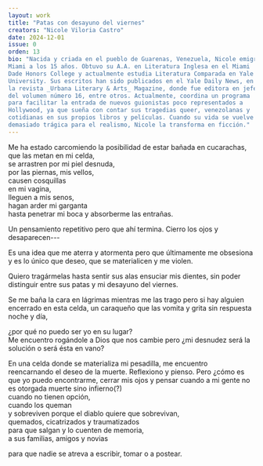 ```yaml
---
layout: work
title: "Patas con desayuno del viernes"
creators: "Nicole Viloria Castro"
date: 2024-12-01
issue: 0
orden: 13
bio: "Nacida y criada en el pueblo de Guarenas, Venezuela, Nicole emigró a
Miami a los 15 años. Obtuvo su A.A. en Literatura Inglesa en el Miami
Dade Honors College y actualmente estudia Literatura Comparada en Yale
University. Sus escritos han sido publicados en el Yale Daily News, en
la revista _Urbana Literary & Arts_ Magazine, donde fue editora en jefe
del volumen número 16, entre otros. Actualmente, coordina un programa
para facilitar la entrada de nuevos guionistas poco representados a
Hollywood, ya que sueña con contar sus tragedias queer, venezolanas y
cotidianas en sus propios libros y películas. Cuando su vida se vuelve
demasiado trágica para el realismo, Nicole la transforma en ficción."
---
```




Me ha estado carcomiendo la posibilidad de estar bañada en cucarachas,   
que las metan en mi celda,   
se arrastren por mi piel desnuda,   
por las piernas, mis vellos,   
causen cosquillas   
en mi vagina,   
lleguen a mis senos,   
hagan arder mi garganta    
hasta penetrar mi boca y absorberme las entrañas.  

Un pensamiento repetitivo pero que ahí termina. Cierro los ojos y
desaparecen---   

Es una idea que me aterra y atormenta pero que últimamente me obsesiona
y es lo único que deseo, que se materialicen y me violen. 

Quiero tragármelas hasta sentir sus alas ensuciar mis dientes, sin poder
distinguir entre sus patas y mi desayuno del viernes.  

Se me baña la cara en lágrimas mientras me las trago pero si hay alguien
encerrado en esta celda, un caraqueño que las vomita y grita sin
respuesta noche y día,   

¿por qué no puedo ser yo en su lugar?   
Me encuentro rogándole a Dios que nos cambie pero ¿mi desnudez será la
solución o será ésta en vano?   

En una celda donde se materializa mi pesadilla, me encuentro
reencarnando el deseo de la muerte. Reflexiono y pienso. Pero ¿cómo es
que yo puedo encontrarme, cerrar mis ojos y pensar cuando a mi gente no
es otorgada muerte sino infierno(?)   
cuando no tienen opción,   
cuando los queman   
y sobreviven porque el diablo quiere que sobrevivan,   
quemados, cicatrizados y traumatizados   
para que salgan y lo cuenten de memoria,   
a sus familias, amigos y novias  

para que nadie se atreva a escribir, tomar o a postear. 
